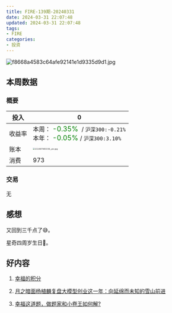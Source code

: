 ```yaml
---
title: FIRE-139期-20240331
date: 2024-03-31 22:07:48
updated: 2024-03-31 22:07:48
tags:
- FIRE
categories:
- 投资
---
```


![f8668a4583c64afe92141e1d9335d9d1.jpg](https://s2.loli.net/2024/03/31/iapmsqfycLBre4u.jpg)

## 本周数据

### 概要

| 投入   | 0                                                      |
| ------ | ------------------------------------------------------------ |
| 收益率 | 本周：<font color="green" size=4> -0.35% </font> / `沪深300:-0.21%`    <br />本年：<font color="green" size=4> -0.05% </font>/ `沪深300:3.10%` |
| 账本   | <img src="https://s2.loli.net/2024/03/31/L43tgcT67AsKYHh.jpg" alt="211697983156_.pic.jpg" style="zoom:33%;" /> |
| 消费   | 973                                              |

### 交易
无


## 感想

又回到三千点了😅。

星奇四周岁生日🎂。


## 好内容

1. [幸福的积分](https://1q43.blog/post/5322)

2. [月之暗面杨植麟复盘大模型创业这一年：向延绵而未知的雪山前进](https://wallstreetcn.com/articles/3709410)

3. [幸福这道题，做题家和小卷王如何解?](https://www.xiaoyuzhoufm.com/episode/660240f51519139e4f9c2370?s=eyJ1IjogIjYxMmYwNGQ4ZTBmNWU3MjNiYmExYjRiMiJ9)